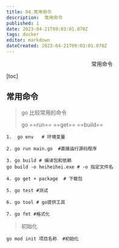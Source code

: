 ```yaml
---
title: 04.常用命令
description:  常用命令
published: 1
date: 2023-04-21T09:03:01.070Z
tags: docker
editor: markdown
dateCreated: 2023-04-21T09:03:01.070Z
---
```


<center>常用命令</center>



[toc]



## 常用命令

> go 比较常用的命令 
>
> go ==run== ==get== ==build==



```shell
1.  go env   # 环境变量

2. go run main.go  #直接运行源码程序

3. go build # 编译包和依赖  
go build -o heiheihei.exe # -o 指定文件名

4. go get + package  # 下载包

5. go test #测试

6. go tool # go提供工具

7. go fmt #格式化

```

> 初始化

```shell
go mod init 项目名称  #初始化

```





